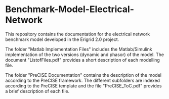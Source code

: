 # Benchmark-Model-Electrical-Network
This repository contains the documentation for the electrical network benchmark model developed in the Erigrid 2.0 project. 

The folder "Matlab Implementation Files" includes the Matlab/Simulink implementation of the two versions (dynamic and phasor) of the model. 
The document "ListofFiles.pdf" provides a short description of each modelling file.

The folder "PreCISE Documentation" contains the description of the model according to the PreCISE framework. 
The different subfolders are indexed according to the PreCISE template and the file "PreCISE_ToC.pdf" provides a brief description of each file. 
